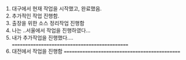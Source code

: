1. 대구에서 현재 작업을 시작했고, 완료했음.
2. 추가적인 작업 진행함.
3. 출장을 위한 소스 정리작업 진행함
4. 나는 ..서울에서 작업을 진행하였다...
5. 내가 추가작업을 진행했다....
   `============================================`
6. 대전에서 작업을 진행함
   `============================================`
